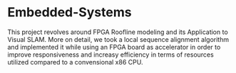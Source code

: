 # Embedded-Systems
This project revolves around FPGA Roofline modeling and its Application to Visual SLAM. More on detail, we took a local sequence alignment algorithm and implemented it while using an FPGA board as accelerator in order to improve responsiveness and increasy efficiency in terms of resources utilized compared to a convensional x86 CPU.
